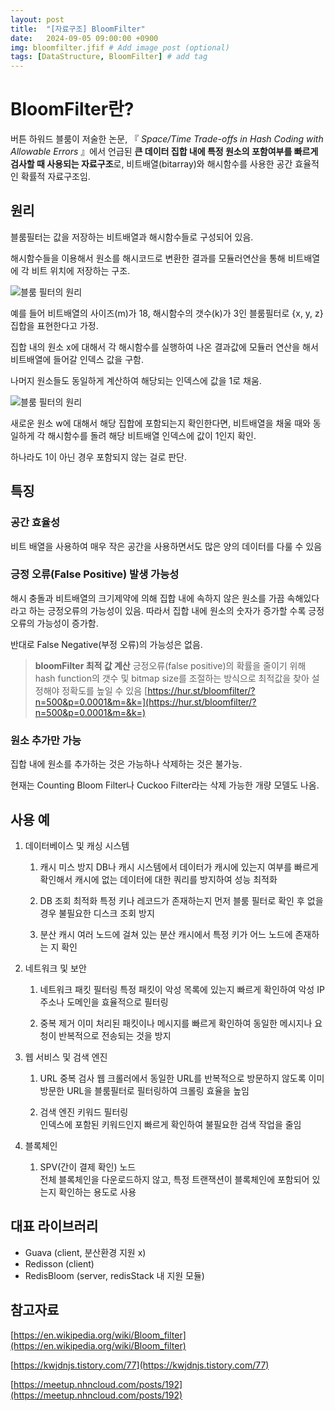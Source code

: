 ```yaml
---
layout: post
title:  "[자료구조] BloomFilter"
date:   2024-09-05 09:00:00 +0900
img: bloomfilter.jfif # Add image post (optional)
tags: [DataStructure, BloomFilter] # add tag
---
```


# BloomFilter란?
버튼 하워드 블룸이 저술한 논문, 『 *Space/Time Trade-offs in Hash Coding with Allowable Errors* 』에서 언급된  **큰 데이터 집합 내에 특정 원소의 포함여부를 빠르게 검사할 때 사용되는 자료구조**로,
비트배열(bitarray)와 해시함수를 사용한 공간 효율적인 확률적 자료구조임.


## 원리
블룸필터는 값을 저장하는 비트배열과 해시함수들로 구성되어 있음.

해시함수들을 이용해서 원소를 해시코드로 변환한 결과를 모듈러연산을 통해 비트배열에 각 비트 위치에 저장하는 구조.

![블룸 필터의 원리]({{site.baseurl}}/assets/img/bloomFilter_principle.png)


예를 들어 비트배열의 사이즈(m)가 18, 해시함수의 갯수(k)가 3인 블룸필터로 {x, y, z} 집합을 표현한다고 가정.

집합 내의 원소 x에 대해서 각 해시함수를 실행하여 나온 결과값에 모듈러 연산을 해서 비트배열에 들어갈 인덱스 값을 구함.

나머지 원소들도 동일하게 계산하여 해당되는 인덱스에 값을 1로 채움.  

![블룸 필터의 원리]({{site.baseurl}}/assets/img/bloomFilter_array.png)

새로운 원소 w에 대해서 해당 집합에 포함되는지 확인한다면, 비트배열을 채울 때와 동일하게 각 해시함수를 돌려 해당 비트배열 인덱스에 값이 1인지 확인.

하나라도 1이 아닌 경우 포함되지 않는 걸로 판단.


## 특징
### 공간 효율성
비트 배열을 사용하여 매우 작은 공간을 사용하면서도 많은 양의 데이터를 다룰 수 있음

### 긍정 오류(False Positive) 발생 가능성
해시 충돌과 비트배열의 크기제약에 의해 집합 내에 속하지 않은 원소를 가끔 속해있다 라고 하는 긍정오류의 가능성이 있음. 따라서 집합 내에 원소의 숫자가 증가할 수록 긍정 오류의 가능성이 증가함.

반대로  False Negative(부정 오류)의 가능성은 없음.

>**bloomFilter 최적 값 계산**
>긍정오류(false positive)의 확률을 줄이기 위해 hash function의 갯수 및 bitmap size를 조절하는 방식으로 최적값을 찾아 설정해야 정확도를 높일 수 있음
>[https://hur.st/bloomfilter/?n=500&p=0.0001&m=&k=](https://hur.st/bloomfilter/?n=500&p=0.0001&m=&k=)


### 원소 추가만 가능

집합 내에 원소를 추가하는 것은 가능하나 삭제하는 것은 불가능.

현재는 Counting Bloom Filter나 Cuckoo Filter라는 삭제 가능한 개량 모델도 나옴.


## 사용 예

1. 데이터베이스 및 캐싱 시스템
    1. 캐시 미스 방지
        DB나 캐시 시스템에서 데이터가 캐시에 있는지 여부를 빠르게 확인해서 캐시에 없는 데이터에 대한 쿼리를 방지하여 성능 최적화
        
    2. DB 조회 최적화
        특정 키나 레코드가 존재하는지 먼저 블룸 필터로 확인 후 없을 경우 불필요한 디스크 조회 방지
        
    3. 분산 캐시
        여러 노드에 걸쳐 있는 분산 캐시에서 특정 키가 어느 노드에 존재하는 지 확인
        
2. 네트워크 및 보안
    1. 네트워크 패킷 필터링
        특정 패킷이 악성 목록에 있는지 빠르게 확인하여 악성 IP 주소나 도메인을 효율적으로 필터링
        
    2. 중복 제거
        이미 처리된 패킷이나 메시지를 빠르게 확인하여 동일한 메시지나 요청이 반복적으로 전송되는 것을 방지
        
3. 웹 서비스 및 검색 엔진
    1. URL 중복 검사
        웹 크롤러에서 동일한 URL를 반복적으로 방문하지 않도록 이미 방문한 URL을 블룸필터로 필터링하여 크롤링 효율을 높임
        
    2. 검색 엔진 키워드 필터링   
        인덱스에 포함된 키워드인지 빠르게 확인하여 불필요한 검색 작업을 줄임
        
4. 블록체인
    1. SPV(간이 결제 확인) 노드     
        전체 블록체인을 다운로드하지 않고, 특정 트랜잭션이 블록체인에 포함되어 있는지 확인하는 용도로 사용
        

## 대표 라이브러리

- Guava (client, 분산환경 지원 x)
- Redisson (client)
- RedisBloom (server, redisStack 내 지원 모듈)

## 참고자료

[https://en.wikipedia.org/wiki/Bloom_filter](https://en.wikipedia.org/wiki/Bloom_filter)

[https://kwjdnjs.tistory.com/77](https://kwjdnjs.tistory.com/77)

[https://meetup.nhncloud.com/posts/192](https://meetup.nhncloud.com/posts/192)
